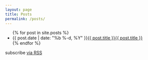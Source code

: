 ```yaml
---
layout: page
title: Posts
permalink: /posts/
---
```


<ul class="post-page-list">
{% for post in site.posts %}
  <li>
    <span class="post-page-meta">{{ post.date | date: "%b %-d, %Y"  }}</span><a class="post-page-link" href="{{ post.url | prepend: site.baseurl }}">{{ post.title }}</a></span><a class="post-page-link" href="{{ post.url | prepend: site.baseurl }}">{{ post.title }}</a>
  </li>
{% endfor %}
</ul>

<p class="rss-subscribe">subscribe <a href="{{ "/feed.xml" | prepend: site.baseurl }}">via RSS</a></p>